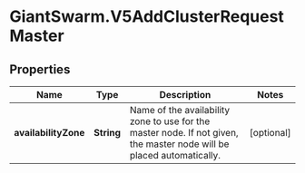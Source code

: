 # GiantSwarm.V5AddClusterRequestMaster

## Properties

Name | Type | Description | Notes
------------ | ------------- | ------------- | -------------
**availabilityZone** | **String** | Name of the availability zone to use for the master node. If not given, the master node will be placed automatically.  | [optional] 


